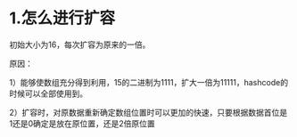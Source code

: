 # 1.怎么进行扩容

初始大小为16，每次扩容为原来的一倍。

原因：

1）能够使数组充分得到利用，15的二进制为1111，扩大一倍为11111，hashcode的时候可以全部使用到。

2）扩容时，对原数据重新确定数组位置时可以更加的快速，只要根据数据首位是1还是0确定是放在原位置，还是2倍原位置





